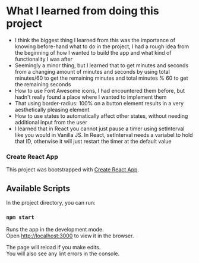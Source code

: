# What I learned from doing this project
* I think the biggest thing I learned from this was the importance of knowing before-hand what to do in the project, I had a rough idea from the beginning of how I wanted to build the app and what kind of functionality I was after
* Seemingly a minor thing, but I learned that to get minutes and seconds from a changing amount of minutes and seconds by using total minutes/60 to get the remaining minutes and total minutes % 60 to get the remaining seconds
* How to use Font Awesome icons, I had encountered them before, but hadn't really found a place where I wanted to implement them
* That using border-radius: 100% on a button element results in a very aesthetically pleasing element
* How to use states to automatically affect other states, without needing additional input from the user
* I learned that in React you cannot just pause a timer using setInterval like you would in Vanilla JS. In React, setInterval needs a variabel to hold that ID, otherwise it will just restart the timer at the default value

### Create React App
This project was bootstrapped with [Create React App](https://github.com/facebook/create-react-app).

## Available Scripts

In the project directory, you can run:

### `npm start`

Runs the app in the development mode.<br>
Open [http://localhost:3000](http://localhost:3000) to view it in the browser.

The page will reload if you make edits.<br>
You will also see any lint errors in the console.
